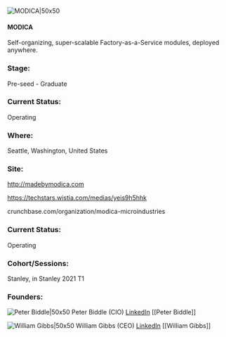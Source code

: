 

![MODICA|50x50](https://apimg.techstars.com/connect/images/image_files/600e41b06087400009000062/original/modica_logo_test_A.81_-_Square_Crop.jpg)

#### MODICA
Self-organizing, super-scalable Factory-as-a-Service modules, deployed anywhere.

### Stage: 
Pre-seed - Graduate 

### Current Status: 
Operating

### Where:
Seattle, Washington, United States

### Site:
http://madebymodica.com

https://techstars.wistia.com/medias/yeis9h5hhk

crunchbase.com/organization/modica-microindustries

### Current Status: 
Operating

### Cohort/Sessions: 
Stanley, in Stanley 2021 T1

### Founders: 

![Peter Biddle|50x50](https://apimg.techstars.com/connect/images/image_files/600e1a1e255313000800005a/original/17A47A8F-ABFB-4DC0-B80F-97E52899CF70.jpeg) Peter Biddle (CIO) [LinkedIn](https://linkedin.com/in/peterbiddle) [[Peter Biddle]]

![William Gibbs|50x50](https://apimg.techstars.com/connect/images/image_files/600e3f4a255313000800005d/original/Profile_Square_Pre.jpg) William Gibbs (CEO) [LinkedIn](https://linkedin.com/in/williamirlgibbsthefourth) [[William Gibbs]]


